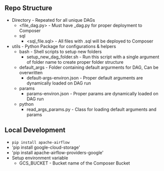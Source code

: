 ## Repo Structure
* Directory - Repeated for all unique DAGs
  * <file_dag.py> - Must have _dag.py for proper deployment to Composer
  * sql
    * <sql_file.sql> - All files with .sql will be deployed to Composer
* utils - Python Package for configurations & helpers
  * bash - Shell scripts to setup new folders
    * setup_new_dag_folder.sh - Run this script with a single argument of folder name to create proper folder structure
  * default_args - Folder containing default argurments for DAG, Can be overwritten
    * default-args-environ.json - Proper default arguments are dynamically loaded on DAG run
  * params
    * params-environ.json - Proper params are dynamically loaded on DAG run
  * python
    * read_args_params.py - Class for loading default arguments and params

## Local Development
* `pip install apache-airflow`
* 'pip install google-cloud-storage'
* 'pip install apache-airflow-providers-google'
* Setup environment variable 
  * GCS_BUCKET - Bucket name of the Composer Bucket